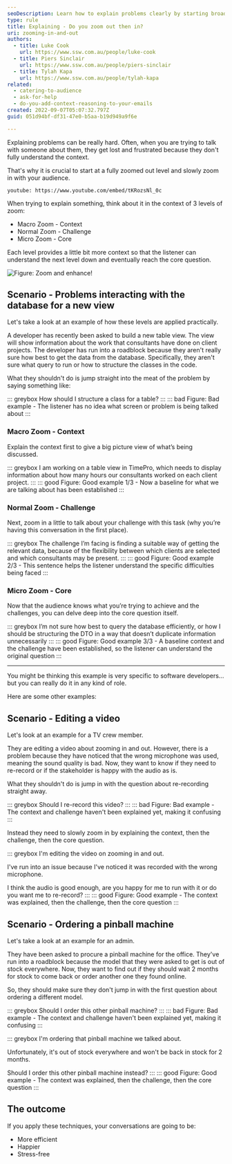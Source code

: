```yaml
---
seoDescription: Learn how to explain problems clearly by starting broad (zoomed out) and then narrowing in
type: rule
title: Explaining - Do you zoom out then in?
uri: zooming-in-and-out
authors:
  - title: Luke Cook
    url: https://www.ssw.com.au/people/luke-cook
  - title: Piers Sinclair
    url: https://www.ssw.com.au/people/piers-sinclair
  - title: Tylah Kapa
    url: https://www.ssw.com.au/people/tylah-kapa
related:
  - catering-to-audience
  - ask-for-help
  - do-you-add-context-reasoning-to-your-emails
created: 2022-09-07T05:07:32.797Z
guid: 051d94bf-df31-47e0-b5aa-b19d949a9f6e

---
```


Explaining problems can be really hard. Often, when you are trying to talk with someone about them, they get lost and frustrated because they don't fully understand the context.

That's why it is crucial to start at a fully zoomed out level and slowly zoom in with your audience.

<!--endintro-->

`youtube: https://www.youtube.com/embed/tKRozsNl_0c`

When trying to explain something, think about it in the context of 3 levels of zoom:

* Macro Zoom - Context
* Normal Zoom - Challenge
* Micro Zoom - Core

Each level provides a little bit more context so that the listener can understand the next level down and eventually reach the core question.

![Figure: Zoom and enhance!](ZoomAndEnhance.gif)

## Scenario - Problems interacting with the database for a new view

Let's take a look at an example of how these levels are applied practically.

A developer has recently been asked to build a new table view. The view will show information about the work that consultants have done on client projects. The developer has run into a roadblock because they aren't really sure how best to get the data from the database. Specifically, they aren't sure what query to run or how to structure the classes in the code.

What they shouldn't do is jump straight into the meat of the problem by saying something like:

::: greybox
How should I structure a class for a table?
:::
::: bad
Figure: Bad example - The listener has no idea what screen or problem is being talked about
:::

### Macro Zoom - Context

Explain the context first to give a big picture view of what’s being discussed.

::: greybox
I am working on a table view in TimePro, which needs to display information about how many hours our consultants worked on each client project.
:::
::: good
Figure: Good example 1/3 - Now a baseline for what we are talking about has been established
:::

### Normal Zoom - Challenge

Next, zoom in a little to talk about your challenge with this task (why you’re having this conversation in the first place).

::: greybox
The challenge I’m facing is finding a suitable way of getting the relevant data, because of the flexibility between which clients are selected and which consultants may be present.
:::
::: good
Figure: Good example 2/3 - This sentence helps the listener understand the specific difficulties being faced
:::

### Micro Zoom - Core

Now that the audience knows what you’re trying to achieve and the challenges, you can delve deep into the core question itself.

::: greybox
I’m not sure how best to query the database efficiently, or how I should be structuring the DTO in a way that doesn’t duplicate information unnecessarily
:::
::: good
Figure: Good example 3/3 - A baseline context and the challenge have been established, so the listener can understand the original question
:::

---

You might be thinking this example is very specific to software developers... but you can really do it in any kind of role.

Here are some other examples:

## Scenario - Editing a video

Let's look at an example for a TV crew member.

They are editing a video about zooming in and out. However, there is a problem because they have noticed that the wrong microphone was used, meaning the sound quality is bad. Now, they want to know if they need to re-record or if the stakeholder is happy with the audio as is.

What they shouldn't do is jump in with the question about re-recording straight away.

::: greybox
Should I re-record this video?
:::
::: bad
Figure: Bad example - The context and challenge haven't been explained yet, making it confusing
:::

Instead they need to slowly zoom in by explaining the context, then the challenge, then the core question.

::: greybox
I'm editing the video on zooming in and out.

I've run into an issue because I've noticed it was recorded with the wrong microphone.

I think the audio is good enough, are you happy for me to run with it or do you want me to re-record?
:::
::: good
Figure: Good example - The context was explained, then the challenge, then the core question
:::

## Scenario - Ordering a pinball machine

Let's take a look at an example for an admin.

They have been asked to procure a pinball machine for the office. They've run into a roadblock because the model that they were asked to get is out of stock everywhere. Now, they want to find out if they should wait 2 months for stock to come back or order another one they found online.

So, they should make sure they don't jump in with the first question about ordering a different model.

::: greybox
Should I order this other pinball machine?
:::
::: bad
Figure: Bad example - The context and challenge haven't been explained yet, making it confusing
:::

::: greybox
I'm ordering that pinball machine we talked about.

Unfortunately, it's out of stock everywhere and won't be back in stock for 2 months.

Should I order this other pinball machine instead?
:::
::: good
Figure: Good example - The context was explained, then the challenge, then the core question
:::

## The outcome

If you apply these techniques, your conversations are going to be:

* More efficient
* Happier
* Stress-free
